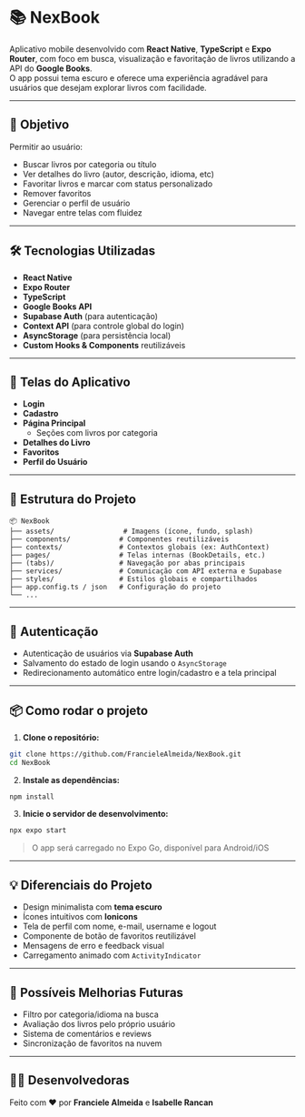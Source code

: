 # 📚 NexBook

Aplicativo mobile desenvolvido com **React Native**, **TypeScript** e **Expo Router**, com foco em busca, visualização e favoritação de livros utilizando a API do **Google Books**.  
O app possui tema escuro e oferece uma experiência agradável para usuários que desejam explorar livros com facilidade.

---

## 🎯 Objetivo

Permitir ao usuário:
- Buscar livros por categoria ou título
- Ver detalhes do livro (autor, descrição, idioma, etc)
- Favoritar livros e marcar com status personalizado
- Remover favoritos
- Gerenciar o perfil de usuário
- Navegar entre telas com fluidez

---

## 🛠️ Tecnologias Utilizadas

- **React Native**
- **Expo Router**
- **TypeScript**
- **Google Books API**
- **Supabase Auth** (para autenticação)
- **Context API** (para controle global do login)
- **AsyncStorage** (para persistência local)
- **Custom Hooks & Components** reutilizáveis

---

## 📲 Telas do Aplicativo

- **Login**
- **Cadastro**
- **Página Principal**
  - Seções com livros por categoria
- **Detalhes do Livro**
- **Favoritos**
- **Perfil do Usuário**

---

## 🧠 Estrutura do Projeto

```
📦 NexBook
├── assets/                 # Imagens (ícone, fundo, splash)
├── components/            # Componentes reutilizáveis
├── contexts/              # Contextos globais (ex: AuthContext)
├── pages/                 # Telas internas (BookDetails, etc.)
├── (tabs)/                # Navegação por abas principais
├── services/              # Comunicação com API externa e Supabase
├── styles/                # Estilos globais e compartilhados
├── app.config.ts / json   # Configuração do projeto
└── ...
```

---

## 🔐 Autenticação

- Autenticação de usuários via **Supabase Auth**
- Salvamento do estado de login usando o `AsyncStorage`
- Redirecionamento automático entre login/cadastro e a tela principal

---

## 📦 Como rodar o projeto

1. **Clone o repositório:**

```bash
git clone https://github.com/FrancieleAlmeida/NexBook.git
cd NexBook
```

2. **Instale as dependências:**
```bash
npm install
```

3. **Inicie o servidor de desenvolvimento:**
```bash
npx expo start
```

> O app será carregado no Expo Go, disponível para Android/iOS

---

## 💡 Diferenciais do Projeto

- Design minimalista com **tema escuro**
- Ícones intuitivos com **Ionicons**
- Tela de perfil com nome, e-mail, username e logout
- Componente de botão de favoritos reutilizável
- Mensagens de erro e feedback visual
- Carregamento animado com `ActivityIndicator`

---

## 🧪 Possíveis Melhorias Futuras

- Filtro por categoria/idioma na busca
- Avaliação dos livros pelo próprio usuário
- Sistema de comentários e reviews
- Sincronização de favoritos na nuvem

---

## 👩‍💻 Desenvolvedoras

Feito com ❤️ por **Franciele Almeida** e **Isabelle Rancan**
